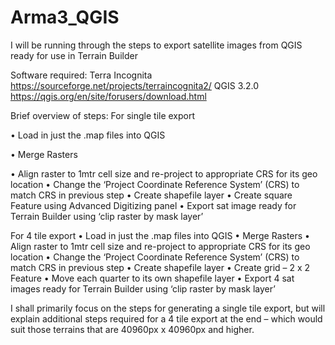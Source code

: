 # Arma3_QGIS

I will be running through the steps to export satellite images from QGIS ready for use in Terrain Builder

Software required:
Terra Incognita   https://sourceforge.net/projects/terraincognita2/
QGIS 3.2.0   https://qgis.org/en/site/forusers/download.html

Brief overview of steps:
For single tile export 

•	Load in just the .map files into QGIS 

•	Merge Rasters

•	Align raster to 1mtr cell size and re-project to appropriate CRS for its geo location
•	Change the ‘Project Coordinate Reference System’ (CRS) to match CRS in previous step
•	Create shapefile layer
•	Create square Feature using Advanced Digitizing panel
•	Export sat image ready for Terrain Builder using ‘clip raster by mask layer’

For 4 tile export 
•	Load in just the .map files into QGIS 
•	Merge Rasters
•	Align raster to 1mtr cell size and re-project to appropriate CRS for its geo location
•	Change the ‘Project Coordinate Reference System’ (CRS) to match CRS in previous step
•	Create shapefile layer
•	Create grid – 2 x 2 Feature 
•	Move each quarter to its own shapefile layer
•	Export 4 sat images ready for Terrain Builder using ‘clip raster by mask layer’

I shall primarily focus on the steps for generating a single tile export, but will explain additional steps required for a 4 tile export at the end – which would suit those terrains that are 40960px x 40960px and higher.
